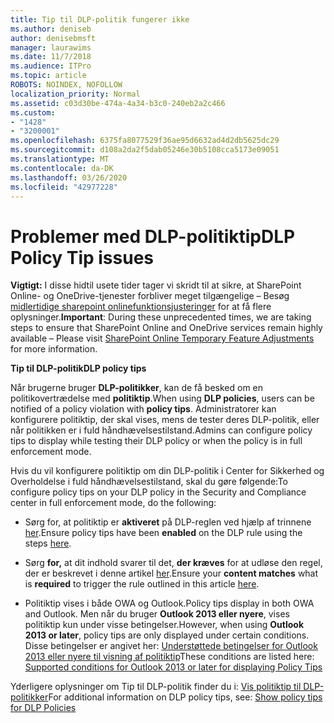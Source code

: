```yaml
---
title: Tip til DLP-politik fungerer ikke
ms.author: deniseb
author: denisebmsft
manager: laurawims
ms.date: 11/7/2018
ms.audience: ITPro
ms.topic: article
ROBOTS: NOINDEX, NOFOLLOW
localization_priority: Normal
ms.assetid: c03d30be-474a-4a34-b3c0-240eb2a2c466
ms.custom:
- "1428"
- "3200001"
ms.openlocfilehash: 6375fa8077529f36ae95d6632ad4d2db5625dc29
ms.sourcegitcommit: d108a2da2f5dab05246e30b5108cca5173e09051
ms.translationtype: MT
ms.contentlocale: da-DK
ms.lasthandoff: 03/26/2020
ms.locfileid: "42977228"
---
```

# <a name="dlp-policy-tip-issues"></a><span data-ttu-id="15b6a-102">Problemer med DLP-politiktip</span><span class="sxs-lookup"><span data-stu-id="15b6a-102">DLP Policy Tip issues</span></span>

<span data-ttu-id="15b6a-103">**Vigtigt:** I disse hidtil usete tider tager vi skridt til at sikre, at SharePoint Online- og OneDrive-tjenester forbliver meget tilgængelige – Besøg [midlertidige sharepoint onlinefunktionsjusteringer](https://aka.ms/ODSPAdjustments) for at få flere oplysninger.</span><span class="sxs-lookup"><span data-stu-id="15b6a-103">**Important**: During these unprecedented times, we are taking steps to ensure that SharePoint Online and OneDrive services remain highly available – Please visit [SharePoint Online Temporary Feature Adjustments](https://aka.ms/ODSPAdjustments) for more information.</span></span>

<span data-ttu-id="15b6a-104">**Tip til DLP-politik**</span><span class="sxs-lookup"><span data-stu-id="15b6a-104">**DLP policy tips**</span></span>

<span data-ttu-id="15b6a-105">Når brugerne bruger **DLP-politikker**, kan de få besked om en politikovertrædelse med **politiktip**.</span><span class="sxs-lookup"><span data-stu-id="15b6a-105">When using **DLP policies**, users can be notified of a policy violation with **policy tips**.</span></span> <span data-ttu-id="15b6a-106">Administratorer kan konfigurere politiktip, der skal vises, mens de tester deres DLP-politik, eller når politikken er i fuld håndhævelsestilstand.</span><span class="sxs-lookup"><span data-stu-id="15b6a-106">Admins can configure policy tips to display while testing their DLP policy or when the policy is in full enforcement mode.</span></span>
  
<span data-ttu-id="15b6a-107">Hvis du vil konfigurere politiktip om din DLP-politik i Center for Sikkerhed og Overholdelse i fuld håndhævelsestilstand, skal du gøre følgende:</span><span class="sxs-lookup"><span data-stu-id="15b6a-107">To configure policy tips on your DLP policy in the Security and Compliance center in full enforcement mode, do the following:</span></span>
  
- <span data-ttu-id="15b6a-108">Sørg for, at politiktip er **aktiveret** på DLP-reglen ved hjælp af trinnene [her](https://docs.microsoft.com/office365/securitycompliance/use-notifications-and-policy-tips).</span><span class="sxs-lookup"><span data-stu-id="15b6a-108">Ensure policy tips have been **enabled** on the DLP rule using the steps [here](https://docs.microsoft.com/office365/securitycompliance/use-notifications-and-policy-tips).</span></span>

- <span data-ttu-id="15b6a-109">Sørg **for,** at dit indhold svarer til det, **der kræves** for at udløse den regel, der er beskrevet i denne artikel [her](https://docs.microsoft.com/office365/securitycompliance/what-the-sensitive-information-types-look-for).</span><span class="sxs-lookup"><span data-stu-id="15b6a-109">Ensure your **content matches** what is **required** to trigger the rule outlined in this article [here](https://docs.microsoft.com/office365/securitycompliance/what-the-sensitive-information-types-look-for).</span></span>

- <span data-ttu-id="15b6a-110">Politiktip vises i både OWA og Outlook.</span><span class="sxs-lookup"><span data-stu-id="15b6a-110">Policy tips display in both OWA and Outlook.</span></span> <span data-ttu-id="15b6a-111">Men når du bruger **Outlook 2013 eller nyere**, vises politiktip kun under visse betingelser.</span><span class="sxs-lookup"><span data-stu-id="15b6a-111">However, when using **Outlook 2013 or later**, policy tips are only displayed under certain conditions.</span></span> <span data-ttu-id="15b6a-112">Disse betingelser er angivet her: [Understøttede betingelser for Outlook 2013 eller nyere til visning af politiktip](https://docs.microsoft.com/office365/securitycompliance/use-notifications-and-policy-tips#outlook-2013-and-later-supports-showing-policy-tips-for-only-some-conditions)</span><span class="sxs-lookup"><span data-stu-id="15b6a-112">These conditions are listed here: [Supported conditions for Outlook 2013 or later for displaying Policy Tips](https://docs.microsoft.com/office365/securitycompliance/use-notifications-and-policy-tips#outlook-2013-and-later-supports-showing-policy-tips-for-only-some-conditions)</span></span>

<span data-ttu-id="15b6a-113">Yderligere oplysninger om Tip til DLP-politik finder du i: [Vis politiktip til DLP-politikker](https://docs.microsoft.com/office365/securitycompliance/use-notifications-and-policy-tips)</span><span class="sxs-lookup"><span data-stu-id="15b6a-113">For additional information on DLP policy tips, see: [Show policy tips for DLP Policies](https://docs.microsoft.com/office365/securitycompliance/use-notifications-and-policy-tips)</span></span>
  